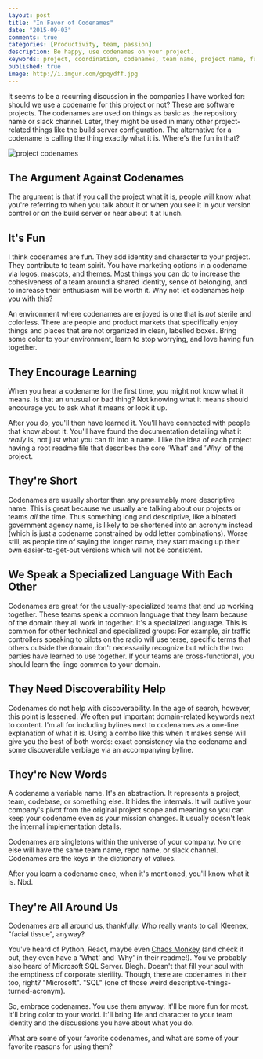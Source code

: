 ```yaml
---
layout: post
title: "In Favor of Codenames"
date: "2015-09-03"
comments: true
categories: [Productivity, team, passion]
description: Be happy, use codenames on your project.
keywords: project, coordination, codenames, team name, project name, fun
published: true
image: http://i.imgur.com/gpqydff.jpg
---
```


It seems to be a recurring discussion in the companies I have worked for: should we use a codename for this project or not?  These are software projects.  The codenames are used on things as basic as the repository name or slack channel.  Later, they might be used in many other project-related things like the build server configuration.  The alternative for a codename is calling the thing exactly what it is.  Where's the fun in that?

![project codenames](http://i.imgur.com/gpqydff.jpg)

<!--more-->

## The Argument Against Codenames
The argument is that if you call the project what it is, people will know what you're referring to when you talk about it or when you see it in your version control or on the build server or hear about it at lunch.

## It's Fun
I think codenames are fun.  They add identity and character to your project.  They contribute to team spirit.  You have marketing options in a codename via logos, mascots, and themes.  Most things you can do to increase the cohesiveness of a team around a shared identity, sense of belonging, and to increase their enthusiasm will be worth it.  Why not let codenames help you with this?

An environment where codenames are enjoyed is one that is *not* sterile and colorless.  There are people and product markets that specifically enjoy things and places that are not organized in clean, labelled boxes.  Bring some color to your environment, learn to stop worrying, and love having fun together.

## They Encourage Learning
When you hear a codename for the first time, you might not know what it means.  Is that an unusual or bad thing?  Not knowing what it means should encourage you to ask what it means or look it up.

After you do, you'll then have learned it.  You'll have connected with people that know about it.  You'll have found the documentation detailing what it *really* is, not just what you can fit into a name.  I like the idea of each project having a root readme file that describes the core 'What' and 'Why' of the project.

## They're Short
Codenames are usually shorter than any presumably more descriptive name.  This is great because we usually are talking about our projects or teams *all* the time.  Thus something long and descriptive, like a bloated government agency name, is likely to be shortened into an acronym instead (which is just a codename constrained by odd letter combinations).  Worse still, as people tire of saying the longer name, they start making up their own easier-to-get-out versions which will not be consistent.

## We Speak a Specialized Language With Each Other
Codenames are great for the usually-specialized teams that end up working together.  These teams speak a common language that they learn because of the domain they all work in together.  It's a specialized language.  This is common for other technical and specialized groups: For example, air traffic controllers speaking to pilots on the radio will use terse, specific terms that others outside the domain don't necessarily recognize but which the two parties have learned to use together.  If your teams are cross-functional, you should learn the lingo common to your domain.

## They Need Discoverability Help
Codenames do not help with discoverability.  In the age of search, however, this point is lessened.  We often put important domain-related keywords next to content.  I'm all for including bylines next to codenames as a one-line explanation of what it is.  Using a combo like this when it makes sense will give you the best of both words: exact consistency via the codename and some discoverable verbiage via an accompanying byline.

## They're New Words
A codename a variable name.  It's an abstraction.  It represents a project, team, codebase, or something else.  It hides the internals.  It will outlive your company's pivot from the original project scope and meaning so you can keep your codename even as your mission changes.  It usually doesn't leak the internal implementation details.

Codenames are singletons within the universe of your company.  No one else will have the same team name, repo name, or slack channel.  Codenames are the keys in the dictionary of values.

After you learn a codename once, when it's mentioned, you'll know what it is.  Nbd.

## They're All Around Us
Codenames are all around us, thankfully.  Who really wants to call Kleenex, "facial tissue", anyway?

You've heard of Python, React, maybe even [Chaos Monkey](https://github.com/Netflix/SimianArmy/wiki/Chaos-Monkey) (and check it out, they even have a 'What' and 'Why' in their readme!).  You've probably also heard of Microsoft SQL Server.  Blegh.  Doesn't that fill your soul with the emptiness of corporate sterility.  Though, there are codenames in their too, right?  "Microsoft".  "SQL" (one of those weird descriptive-things-turned-acronym).

So, embrace codenames.  You use them anyway.  It'll be more fun for most.  It'll bring color to your world.  It'll bring life and character to your team identity and the discussions you have about what you do.

What are some of your favorite codenames, and what are some of your favorite reasons for using them?
